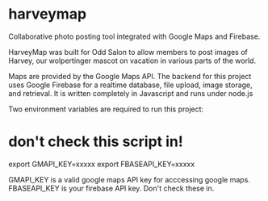 # harveymap
Collaborative photo posting tool integrated with Google Maps and Firebase.

HarveyMap was built for Odd Salon to allow members to post images of Harvey, our wolpertinger mascot on vacation in various parts of the world.

Maps are provided by the Google Maps API.
The backend for this project uses Google Firebase for a realtime database, file upload, image storage, and retrieval. 
It is written completely in Javascript and runs under node.js

Two environment variables are required to run this project:

# don't check this script in!
export GMAPI_KEY=xxxxx
export FBASEAPI_KEY=xxxxx

GMAPI_KEY is a valid google maps API key for acccessing google maps.
FBASEAPI_KEY is your firebase API key. Don't check these in.

